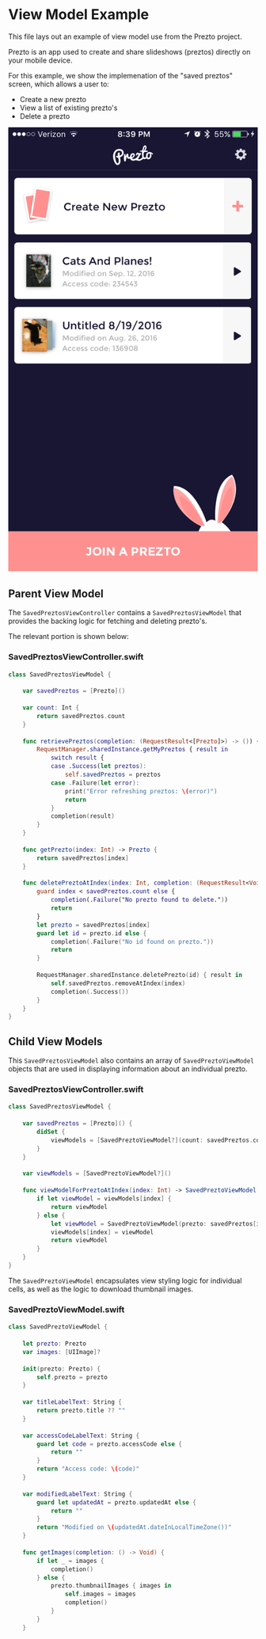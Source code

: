 # View Model Example

This file lays out an example of view model use from the Prezto project.

Prezto is an app used to create and share slideshows (preztos) directly on your mobile device.

For this example, we show the implemenation of the "saved preztos" screen, which allows a user to:

- Create a new prezto
- View a list of existing prezto's
- Delete a prezto

![SavedPreztosViewController](prezto.png)

## Parent View Model

The `SavedPreztosViewController` contains a `SavedPreztosViewModel` that provides the backing logic for fetching and deleting prezto's. 

The relevant portion is shown below:

### SavedPreztosViewController.swift
```swift
class SavedPreztosViewModel {

    var savedPreztos = [Prezto]() 

    var count: Int {
        return savedPreztos.count
    }

    func retrievePreztos(completion: (RequestResult<[Prezto]>) -> ()) {
        RequestManager.sharedInstance.getMyPreztos { result in
            switch result {
            case .Success(let preztos):
                self.savedPreztos = preztos
            case .Failure(let error):
                print("Error refreshing preztos: \(error)")
                return
            }
            completion(result)
        }
    }

    func getPrezto(index: Int) -> Prezto {
        return savedPreztos[index]
    }

    func deletePreztoAtIndex(index: Int, completion: (RequestResult<Void>) -> ()) {
        guard index < savedPreztos.count else {
            completion(.Failure("No prezto found to delete."))
            return
        }
        let prezto = savedPreztos[index]
        guard let id = prezto.id else {
            completion(.Failure("No id found on prezto."))
            return
        }

        RequestManager.sharedInstance.deletePrezto(id) { result in
            self.savedPreztos.removeAtIndex(index)
            completion(.Success())
        }
    }
}
```

## Child View Models

This `SavedPreztosViewModel` also contains an array of `SavedPreztoViewModel` objects that are used in displaying information about an individual prezto.

### SavedPreztosViewController.swift
```swift
class SavedPreztosViewModel {

    var savedPreztos = [Prezto]() {
        didSet {
            viewModels = [SavedPreztoViewModel?](count: savedPreztos.count, repeatedValue: nil)
        }
    }

    var viewModels = [SavedPreztoViewModel?]()

    func viewModelForPreztoAtIndex(index: Int) -> SavedPreztoViewModel {
        if let viewModel = viewModels[index] {
            return viewModel
        } else {
            let viewModel = SavedPreztoViewModel(prezto: savedPreztos[index])
            viewModels[index] = viewModel
            return viewModel
        }
    }
}
```

The `SavedPreztoViewModel` encapsulates view styling logic for individual cells, as well as the logic to download thumbnail images.

### SavedPreztoViewModel.swift

```swift
class SavedPreztoViewModel {

    let prezto: Prezto
    var images: [UIImage]?

    init(prezto: Prezto) {
        self.prezto = prezto
    }

    var titleLabelText: String {
        return prezto.title ?? ""
    }

    var accessCodeLabelText: String {
        guard let code = prezto.accessCode else {
            return ""
        }
        return "Access code: \(code)"
    }

    var modifiedLabelText: String {
        guard let updatedAt = prezto.updatedAt else {
            return ""
        }
        return "Modified on \(updatedAt.dateInLocalTimeZone())"
    }

    func getImages(completion: () -> Void) {
        if let _ = images {
            completion()
        } else {
            prezto.thumbnailImages { images in
                self.images = images
                completion()
            }
        }
    }
```
